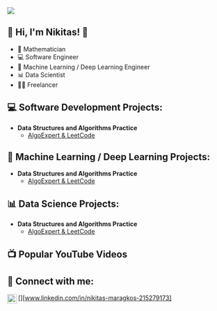 <img src="https://visitor-badge-reloaded.herokuapp.com/badge?page_id=NikitasMaragkos.NikitasMaragkos&color=00df00">     

## 👋 Hi, I'm Nikitas! 👋

- 📐 Mathematician
- 💻 Software Engineer
- 🧠 Machine Learning / Deep Learning Engineer
- 📊 Data Scientist
- 👨‍💻 Freelancer

<h2>💻 Software Development Projects:</h2>

- <b>Data Structures and Algorithms Practice</b>
  - [AlgoExpert & LeetCode](https://github.com/NikitasMaragkos/Algorithm_Problems)




<h2>🧠 Machine Learning / Deep Learning Projects:</h2>

- <b>Data Structures and Algorithms Practice</b>
  - [AlgoExpert & LeetCode](https://github.com/NikitasMaragkos/Algorithm_Problems)


<h2>📊 Data Science Projects:</h2>

- <b>Data Structures and Algorithms Practice</b>
  - [AlgoExpert & LeetCode](https://github.com/NikitasMaragkos/Algorithm_Problems)



<h2>📺 Popular YouTube Videos</h2>



<h2> 🤳 Connect with me:</h2>

[<img align="left" alt="nikitas-maragkos-215279173 | LinkedIn" width="22px" src="https://cdn.jsdelivr.net/npm/simple-icons@v3/icons/linkedin.svg" />][www.linkedin.com/in/nikitas-maragkos-215279173]


<!--
[<img align="left" alt="JoshMadakor | YouTube" width="22px" src="https://cdn.jsdelivr.net/npm/simple-icons@v3/icons/youtube.svg" />][youtube]
[<img align="left" alt="JoshMadakor | Twitter" width="22px" src="https://cdn.jsdelivr.net/npm/simple-icons@v3/icons/twitter.svg" />][twitter]

[<img align="left" alt="JoshMadakor | Instagram" width="22px" src="https://cdn.jsdelivr.net/npm/simple-icons@v3/icons/instagram.svg" />][instagram]

[twitter]: https://twitter.com/joshmadakor
[youtube]: https://www.youtube.com/c/joshmadakor
[instagram]: https://www.instagram.com/joshmadakor/

-->

  <!--
- <b>Full Stack Web App (React, NodeJS, Azure, and Machine Learning Components)</b>
  - [Image Analysis Middleware](https://github.com/joshmadakor1/4chan-Image-Analysis-Middleware-C964) <b><i>(Potentially NSFW)</b></i>
- <b>PowerShell</b>
  - [Windows EventLog: Failed RDP Logins Source IP to full GeoData Conversion](https://github.com/joshmadakor1/Sentinel-Lab)
  - [JWipe (Disk Wiping Utility)](https://github.com/joshmadakor1/Jwipe.PowerShell)
  - [Active Directory Bulk User Creation](https://github.com/joshmadakor1/AD_PS)
  - [FIM (File Integrity Monitor)](https://github.com/joshmadakor1/PowerShell-Integrity-FIM)
- <b>C# (.NET Desktop Applications)</b>
  - [Ransomware Proof of Concept (Encrypter)](https://github.com/joshmadakor1/EncrypterPOC)
  - [Ransomware Proof of Concept (Decrypter)](https://github.com/joshmadakor1/DecrypterPOC)
  - [Keylogger with Email Capability](https://github.com/joshmadakor1/Key-Logger-With-Email)
- <b>Python</b>
  - [Package Delivery Application (Datastructures and Algorithms Demo)](https://github.com/joshmadakor1/Package-Delivery-Pathfinding-Algorithm)
-->
  
  


<!--
- [How to get into Cybersecurity Starting From Zero](https://www.youtube.com/watch?v=a83ASGn_V_s)
- [A Day in the Life of a Cybersecurity Anayst](https://www.youtube.com/watch?v=uHy3oM7NnoU)
- [How to Create a KeyLogger (C#)](https://www.youtube.com/watch?v=N-L9hklSlNk)
- [Ransomware Demonstration (C#)](https://www.youtube.com/watch?v=OfvdQeh79s0)
- [Is WGU Legit?](https://www.youtube.com/watch?v=E2MwRWxDBkA)
-->




<!--
**joshmadakor1/joshmadakor1** is a ✨ _special_ ✨ repository because its `README.md` (this file) appears on your GitHub profile.

Here are some ideas to get you started:

- 🔭 I’m currently working on ...
- 🌱 I’m currently learning ...
- 👯 I’m looking to collaborate on ...
- 🤔 I’m looking for help with ...
- 💬 Ask me about ...
- 📫 How to reach me: ...
- 😄 Pronouns: ...
- ⚡ Fun fact: ...
-->
